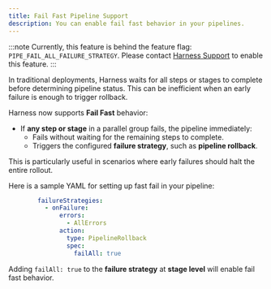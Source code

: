 ```yaml
---
title: Fail Fast Pipeline Support
description: You can enable fail fast behavior in your pipelines.
---
```


:::note
Currently, this feature is behind the feature flag: `PIPE_FAIL_ALL_FAILURE_STRATEGY`. Please contact [Harness Support](mailto:support@harness.io) to enable this feature.
:::

In traditional deployments, Harness waits for all steps or stages to complete before determining pipeline status. This can be inefficient when an early failure is enough to trigger rollback.

Harness now supports **Fail Fast** behavior:

- If **any step or stage** in a parallel group fails, the pipeline immediately:
  - Fails without waiting for the remaining steps to complete.
  - Triggers the configured **failure strategy**, such as **pipeline rollback**.

This is particularly useful in scenarios where early failures should halt the entire rollout.

Here is a sample YAML for setting up fast fail in your pipeline:
```yaml
        failureStrategies:
          - onFailure:
              errors:
                - AllErrors
              action:
                type: PipelineRollback
                spec:
                  failAll: true
```

Adding `failAll: true` to the **failure strategy** at **stage level** will enable fail fast behavior.